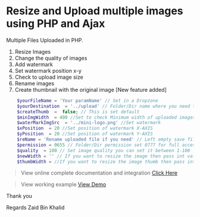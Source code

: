 # Resize and Upload multiple images using PHP and Ajax

Multiple Files Uploaded in PHP.

1. Resize Images
2. Change the quality of images
3. Add watermark
4. Set watermark position x-y
5. Check to upload image size
6. Rename images
7. Create thumbnail with the original image [New feature added]


```php
    $yourFileName = 'Your paramName' // Set in a Dropzone
    $yourDestination  = '../upload' // Folder/Dir name where you need to save images
    $createThumb  =  false; // This is set default
    $minImgWidth  = 400 //Set to check Minimum width of uploaded images.
    $waterMarkImgSrc  = '../mini-logo.png' //Set watermark
    $xPosition  = 20 //Set position of watermark X-AXIS
    $yPosition  = 20 //Set position of watermark Y-AXIS
    $reName = 'Rename uploaded file if you need' // Left empty save file default name
    $permission = 0655 // Folder/Dir permission set 0777 for full access
    $quality  = 100 // Set image quality you can set it between 1-100
    $newWidth = '' // If you want to resize the image then pass int value else upload without resizing
    $thumbWidth = //If you want to resize the image thumb then pass int value else upload without resizing image will be saved. 
```


> View online complete documentation and integration <a href="https://learncodeweb.com/web-development/resize-and-upload-multiple-images-using-php-and-ajax/" target="_blanck">Click Here</a>

> View working example <a href="https://learncodeweb.com/demo/web-development/resize-and-upload-multiple-images-using-php-and-ajax/" target="_blanck">View Demo</a>

Thank you

Regards Zaid Bin Khalid

